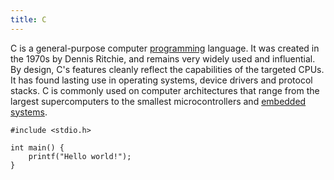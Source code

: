 ```yaml
---
title: C
---
```


C is a general-purpose computer [programming](/tags/programming) language. It was created in the 1970s by Dennis Ritchie, and remains very widely used and influential. By design, C's features cleanly reflect the capabilities of the targeted CPUs. It has found lasting use in operating systems, device drivers and protocol stacks. C is commonly used on computer architectures that range from the largest supercomputers to the smallest microcontrollers and [embedded systems](/tags/embedded).

```
#include <stdio.h>

int main() {
    printf("Hello world!");
}
```
